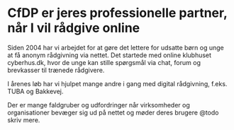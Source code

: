 # CfDP er jeres professionelle partner, når I vil rådgive online

Siden 2004 har vi arbejdet for at gøre det lettere for udsatte børn og unge at få anonym rådgivning via nettet. Det startede med online klubhuset cyberhus.dk, hvor de unge kan stille spørgsmål via chat, forum og brevkasser til trænede rådgivere.

I årenes løb har vi hjulpet mange andre i gang med digital rådgivning, f.eks. TUBA og Bakkevej.

Der er mange faldgruber og udfordringer når virksomheder og organisationer bevæger sig ud på nettet og møder deres brugere @todo skriv mere.
